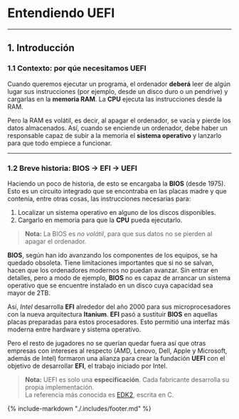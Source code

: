 # Entendiendo UEFI

---
## 1. Introducción

### 1.1 Contexto: por qúe necesitamos UEFI

Cuando queremos ejecutar un programa, el ordenador **deberá** leer de algún lugar sus instrucciones (por ejemplo, desde
un disco duro o un pendrive) y cargarlas en la **memoria RAM**. La **CPU** ejecuta las instrucciones desde la RAM.

Pero la RAM es volátil, es decir, al apagar el ordenador, se vacía y pierde los datos almacenados. Así, cuando se
enciende un ordenador, debe haber un responsable capaz de subir a la memoria el **sistema operativo** y
lanzarlo para que todo empiece a funcionar.

---

### 1.2 Breve historia: BIOS → EFI → UEFI

Haciendo un poco de historia, de esto se encargaba la **BIOS** (desde 1975). Esto es un circuito integrado que se 
encontraba en las placas madre y que contenía, entre otras cosas, las instrucciones necesarias para:

1. Localizar un sistema operativo en alguno de los discos disponibles.
2. Cargarlo en memoria para que la **CPU** pueda ejecutarlo.

> **Nota:** La BIOS es _no volátil_, para que sus datos no se pierden al apagar el ordenador.

**BIOS**, según han ido avanzando los componentes de los
equipos, se ha quedado obsoleta. Tiene limitaciones importantes que si no se salvan,
hacen que los ordenadores modernos no puedan avanzar. Sin
entrar en detalles, pero a modo de ejemplo, **BIOS** no es capaz de
arrancar un sistema operativo que se encuentre instalado en un disco
cuya capacidad sea mayor de 2TB.

Así, *Intel* desarrolla **EFI** alrededor del año 2000 para
sus microprocesadores con la nueva arquitectura **Itanium**. **EFI**
pasó a sustituir **BIOS** en aquellas placas preparadas para estos
procesadores. Esto permitió una interfaz más moderna entre hardware y sistema operativo.

Pero el resto de jugadores no se querían quedar fuera así
que otras empresas con intereses al respecto (AMD, Lenovo, Dell, Apple y
Microsoft, además de Intel) formaron una alianza para crear la fundación
**UEFI** con el objetivo de desarrollar **EFI**, el trabajo iniciado por
Intel.

> **Nota:** UEFI es solo una **especificación**. Cada fabricante desarrolla su propia implementación.  
> La referencia más conocida es [EDK2](https://github.com/tianocore/edk2), escrita en C.

{%
    include-markdown "./.includes/footer.md"
%}

